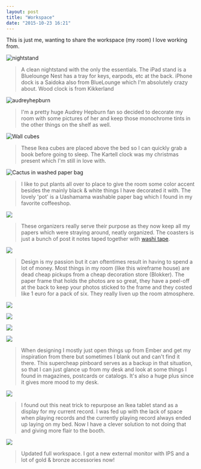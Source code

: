 ```yaml
---
layout: post
title: "Workspace"
date: "2015-10-23 16:21"
---
```


This is just me, wanting to share the workspace (my room) I love working from.

![nightstand](https://lh3.googleusercontent.com/U2j1M0L4RpzWeK0tNpRQlK5IV_6SrIRrKBqIETgX_5FUvPwd7Gp4tq8dT-66t1rS8wE69gZoi77UQE_RzVkEumiakqKooaFw1oelSk964L608ZlEktPVc61rTzrYsSoiHUARtU450mFwVzqnO75DwNqGRl7getnxhMv-W2uc1T50r25Yw80ZGRjUAiIUxSe6mZbiWRuqPVQcJbYDHugsX7tragBYaG8tTiKtq6gt0r4CuCa-_x3eDGkd3RqDfZwbn80br-i8zeNuQGEE65Vbfzc37xkrOcVUbNPUXF8OHL56S7Q-uy1BT1HC8V3YQt5I_lesTp9b86R9vCSWmX7JFX7fp0dYYA8IdB6qbDHDradL6fkoP3J87jAv5r_HbEAz4hAw3a8WQN5lzZNhFenfAwqxpvfcOsMCEY8mvtC8CcLhoucAvDzLeU8oYHr9z9Kz3xUNgv6TJsRWVqoyuBFmib_t7M1F3uxCu10Puah-GhRkYVhbaTe4PS_vc7MUT35YCM2pyZIzub3-j33ED4WFlHRH9J-jPsXB3zRKeZrCcnY=w2220-h1470-no)

> A clean nightstand with the only the essentials. The iPad stand is a Bluelounge Nest has a tray for keys, earpods, etc at the back. iPhone dock is a Saidoka also from BlueLounge which I'm absolutely crazy about. Wood clock is from Kikkerland

![audreyhepburn](https://lh3.googleusercontent.com/zqgEc_p6lL7Cf8uc7Aidg7Fc6OQ-5moISWUBoHE4R0nChW_bfgQ3DI4uAdvtQMWHQ152a5javKMHolrnLdP0fa8M5e5IHpntxq12nKwxprgb3BehBC084DI5MUowMnB0b7v5sgRIWSLlJOWjOw7GBzO-hQn6IJCvxWyaU9fuZXZ-Q14Z_GUL28IF4RADoSpEpWLEYruFX6mlFOFqoY9z7Z3ORW9bDGOMQ_meqVya3auUymgJkXx9Y_uggAwJmCADFWzMCCOBPpuCtce7KJXfy7Pog-I63qPmcP8p7oVkiZhtYCGWTCWVknMbfNO3KIaWQKpLVrqESt7jHEXZcsujvPO6HFSrr80bJeQx-17bpFTMXYAt5XX9OfZbEmzYwRfS8jcjFV1Rb2e-2VlfN3k3zyamvQrZ-NMtBY7_WnhZWTW5tUxsLfXBwdrswnQ1Lac88OQi3YrMJPt_pB7ZILKR6p0-hkEy6oQEULrl9X46IR9N2HNXoms1CfnF9xKc3txtduPEsrRkHLmiIno8GsvQTI6gVaIdhdlA2a7QVqLkFgk=w2428-h1388-no)

> I'm a pretty huge Audrey Hepburn fan so decided to decorate my room with some pictures of her and keep those monochrome tints in the other things on the shelf as well.

![Wall cubes](https://lh3.googleusercontent.com/g9KyINTU1FYLhTteuhD8sqL5IwFCootH6qJmtJOLo_eErvUvFHSk47YJaTurIp7zO5T0VwpQRR5sqU2r7gYvQsxMPXOSByOMOv_Z_FzVWVCujLIApu-uMI6_FB8v3OxC9xoxBrJDxp97S1l_V0n5Jpi7q66XQEMOzVXfWKh7s6A3jG1QIJVxcGumNZSkGjUuojHeeFKA60pEdzcUP5X6me2sFunJMlW2rYIYID7bNQC4-9LlmysZQXLRDezdxRKy-DY0ubvyveHW9B02mj_HkkvdvfJ14Xbk-7eFWb2eKWPJGf-KGOoOc9vYHwyWgdhfQuzV7rx-BFuIlgle64ILNcc7f6Cuypqe4F1uifdykNhZ8CjFLGfsRvYHbdi163XVh1y-vsYwazg7xAt20xe-jYUAivHtnz0JsnyxIx4rgVCMiyQ7OV31aqlLS9aBsplxH83IbRRaPR1G7ceDB7n3GG0DBvfXecGJW-puE2RLYsPh0ewepRBXl_ULbeNfjv57Z115Yh8VR75VwJK9WwpTPWQXgjE2UvAat5BFu2r27fg=w2220-h1470-no)

> These Ikea cubes are placed above the bed so I can quickly grab a book before going to sleep. The Kartell clock was my christmas present which I'm still in love with.

![Cactus in washed paper bag](https://lh3.googleusercontent.com/9XzJDNpbf15fyDPSW5u8Cqtzu6Wvk7nPhs_TD9nyXCd_8ysLb4QZKHItPTcKga2RnOX50h3ZTYPO6D1iVn-FuaiQCN3kEe_drvEiPfhvtxnJtrmwe35Me88QkSnK67kwfknfJ8mAR7S-GXPAR6UooqKbWRY_MY93Nbxhnzt28_JiYqkor3jWqMe4uqf3uEFDUuuOye7aFtuWXoxUHJ5wodxMhRLSV24Rki4HEwNQn7epzkNh-sewxoN9jnpxesfUji3RLM_Bh-IipjcccKAx0dRzj9l0FyuNJPz8yBroM1lhvlPHPjN8bP9SGt9KeGMIHguaDba_UiM-TC_uJwg0RPeboaLCFBPqUuJXLOzwtsOshio3k6U5BF4l1J5J2-0wV5HNPxDpxPED-3PPtscA2FCHhKB9HONNAWZkWuXKdS7v-bBTuT5-PhlGJT5fq6Sdilwa6nIsUido5VlTReiFifYKwV2mNzLwUrwQwLtZAIJJTBWIGJN6iipFnOxo9p-vwNU54nihDAK7JiRVNnPc1qoNQ1WrM7Gt8K_dY3i6sqk=w2220-h1470-no)

> I like to put plants all over to place to give the room some color accent besides the mainly black & white things I have decorated it with. The lovely 'pot' is a Uashamama washable paper bag which I found in my favorite coffeeshop.

![](https://lh3.googleusercontent.com/kaOF9TFrdm-gKpSKFgth_xIBX556KeQgJW7Rre03xIm4m0qsUBgiAmA5-ffEVSIjNVhhz4qK2wa1FojrhSfetuNGEV1TEVU0MKuA_q0-cB2wCxYkrAk_P4Hl2BRdFHlA9XS7wqPGHPzJzsmVuSWFqiORdlshSouKtzX-5_inamh2vlzVvCdIDz65AbjEY9Tu9fGl9LwxlFRrc4V4mUoCCDiFoWiLqUIXTgL63emilaaOdXAaacrXczgwrGh7LKLK3vZr3dW1wfgRcadGwyZAN7j_AndS3zAudw7pDvL9yppiwws8kIsunxhT-yV-K0ZZd_X6-4IUe2nnpdLdfmAfWXk2PRNZfeGutf4nJ0iCisy5d_J-_zxDwElSF1sb8v4V9iJLJIHDAlVpiFmEVOb-DG5O4ZBnDGVkAo5n2De2j-ZMqtYCvvXUsQmh1Yj65CiqwR2rQsKVODKOzHm9OqILumWA3-Ctx5kDMcP32to9CwtbdWabfr_HVfRsRHcBzs1aIWmcz2bwpK5eQ1v25tV9dJZwEombjIUgtgY0wAwoQZE=w2220-h1470-no)

> These organizers really serve their purpose as they now keep all my papers which were straying around, neatly organized. The coasters is just a bunch of post it notes taped together with [washi tape](https://instagram.com/p/0svDP5qwO14uNJPTe7-LcQL-DVCSOq1NFpUtA0/?taken-by=thibmaekelbergh).

![](https://lh3.googleusercontent.com/ksoKs6oeyVAwANYX3VfAzeloZfJZcKOFVgQm2ysT6Z-7ujN1EqBgwWdW9CXmtKcvQF2c7-CgPaf1kRZ_SF2gqjvgfYZbHw1a1kwwheZ_7ihVEhLNu5WvUjNme6tzWMqsuKdw7rCW2VjsGdIosyV7xGB5ASgZFx2B6GXypEZ7bBtLDVGZHD2LVDsFl2i52BFu6rJCmTsF514lzB-kjFOKmtVtjSRx9Dn2l6XKakUusl1GE8TI6hhE8EocOvfr3I9_7yP7u1F8v3dnT7Y56Fjc4RerMGh7kAXeBmjxuyRdnnQeqQAf-T5B1o0h4AuELg76Zp13hAkVljt2fv-VBm72WPFHQY7SkBKzlqcjZePZc2I5N1kRoXbik5dVhQZj7tC6WxfRVfvQUdZLktMC6K3ephk_r-NlVgh4stm0cVlJhUMhYJey6XHILW3xLqNHXQU8NAyJGfoK5ZkBLPzAonSnxTzvrw-_iY0rrqGWC9gxu99UEKsShjbqe2HFYMdCaBkFoJ1BE0adUQQX-2CI8AeODDgqbDygDhlgc5rjngH-XX4=w974-h1470-no)

> Design is my passion but it can oftentimes result in having to spend a lot of money. Most things in my room (like this wireframe house) are dead cheap pickups from a cheap decoration store (Blokker). The paper frame that holds the photos are so great, they have a peel-off at the back to keep your photos sticked to the frame and they costed like 1 euro for a pack of six. They really liven up the room atmosphere.

![](https://lh3.googleusercontent.com/D8FWIgP00iM9NvDAhGruwZnJqZAyawgDHsAauMh-eoEpYSDn6YY4-VgNiWfhmOJyhZLgV2KVI64mqxkKtcKkBiNJ6Hsc3qJlCTNKioZZYRzrWX1rgjf9UwYhM9nJBCe4S9NZxsBjT0Z0YC5vQF-YOp5yz3VTD-dNiEF-nLAT2kmbowI_rwXMc-myJlW-lp5ONkVpDQqNvl01tlphN0VOeghyzW5Z_Vk28rGMFK4a82GL_7kuj9m1ZdszJNNSUh646En0_0975hGOdp-uu9m8ntp9gbxZMyBh5p2DQy_l3M8_kmtSyvTUCwVIbD664ospewOWobS9m4POtRdnI8OYyBtnDB0xFOz7_6fLS7nC7p0qUFH8GRDkuwKBeNLY9V-hH8L1QpoMn2ZVbPU84WjgKkO9ITv_Sz3SYhmet7V-BPGrJ2Xf2uPbWdTLmYmLBNhnd75Dl1orzLjS8ttVEK8JxddQ0MqOGV_wMBadkb4i_rpP9086imF7f0or7cuhX4WB-FLgAKumnv6bHpyItluwt_BxLpthpx9G5Uski2ySxco=w2220-h1470-no)

![](https://lh3.googleusercontent.com/xhtsBlvl2YfMi4nMLa-XYwrUSRcsVBgJO468Ny0otKwogyF1wTd8UmPQ1wUeYXfU7brJHtwn_slH9GQlD66WU7AWaNMNNkH7lbjKTwEfpRIO0fyJ40DSOfH2pge4KdDf-jHfm2uNgGMwMexbS_IRmkHJVmHb8KMgPsTM8VTUjNgQVZdWuJSoPWCXZqyehKhKT721dt5t3cY11W9kKORo68WjfEvYZOjTXNi4Cc5O8fmLsb7KiUCDdceZGVoPoHeh5iNwDaPLf53DPsiV2iHb5aaNwBEUGZNlhPE8snJvu4WUfF_pnZdhvnJYOFOYBDbnVibPE577TLIm60GapBqglslhrrF37VwZZBFXWxHMIdqnkaYH5Przs0sbyOg9WKxvows2gPddOzgzWtNOtRiMfC9brnRk9pRL2GqLsV05AVCMKluP3D8wNnt-fKIlM_SYSLFBH74IhNMqYlhacwnteOccpgcI3l-CNejLgHXjjC2KK1EyKBbd3755yCHzCz0pBXyvN0JYHqPXj9V8qV-TcbVZXnn4mvN97aEGPcthcj0=w2220-h1470-no)

![](https://lh3.googleusercontent.com/ThCnDHfquXQOwPhcIbKkvlvA1CUUSG8LQjBE5t_mHAFjagy8lB0XfDppz-0nR2ZqZ8xQQ_ogrc1BwpkMXbCkgQKrEPZwNxSPNYtw3Vh27LIQgGpdmg1EhV7LsfcA5-W2ETObzo8ye4KRZr4CsZwMTGcGYAH-i0fxPt8nK1YjsDhuxxdfZg4HAuZYEEn3uU-c0WKkBRoLmMMR-LWw1Sv5YuFvrJEQcW0w8_wl9x2W6BBB7glq8HF4OHHKiX0hfCQidFTk8s81T0mptifz9zuQnnHe2cfaSzgsniezFWkTam861JAobxNKe7Ka62ilPcX3gSu8HaJQgVjupSHQJQSFpGL2sdlrfIrM0sFi_UgpTXT74-ccsCGgvr4XOHNRSslEFjEwx6sk0TMyZ7Woyx9H0GgQSNzhbvc8SgKNcOgy2s0Vo5r-vqPzm32rXM8nyxC-EjvpC-6sdDBOEkYhHx6azYHVPcROK8Wisbbnvyq55AK3WBL0ouXlUktnhbBgMBOMPU9Wa7JFUxWGInM8HZXb0h23cGmLMLf2XmTKNgDJZRc=w2220-h1470-no)

![](https://lh3.googleusercontent.com/opwbeO91LAkVLZ9E4ytwe1m3_MIb1iB93WebKG7X232T3Fgehbe5pmTgW31IIhxGZoUR6k_Aa11Bmh7iug8A4Dly_hMPHtkEgK80QRmI_LbH6OVrL9Ll_1OAeVEXzbZuDnNlyJfjaFfHEvlu3zHpsN-88XMEcI5v2VOlp-PIBHlSKeXodnAcre3llWL_5nDjn-Lnmyn91oOhUngH2QzsPSQY4CFBi9arMTQvpPpERctDnQ7ewSogToiDRnHJPOuj3IThE-FzxsSgeT7un9_LSL9kzpWW8dTt3UED0IC8UA0XFCzbTHnv0L6J0yoLaI7R7EGOZNoySGb4NPGPLxSOb2kRTDRWzdgv_KmPIyWnN4iolbmzEjY6z9kvRzlNrTKG3O-SMYoqC1tP6l5rmmIlvwYqyJ5zHWSCDZbbuUu_og274KBlV6yjClCKlTcbs5AbJOpjTCLWww5k-CIMvh-JMIYGrP6hiSRrhnyfjkLpe_TU00U4gf-sdGIgvVtVlww41AzqtpOS5u_g4yRjar1VYvke0wxIqBbmhr1LRUXYxJ0=w1393-h784-no)

> When designing I mostly just open things up from Ember and get my inspiration from there but sometimes I blank out and can't find it there. This supercheap pinboard serves as a backup in that situation, so that I can just glance up from my desk and look at some things I found in magazines, postcards or catalogs. It's also a huge plus since it gives more mood to my desk.

![](https://lh3.googleusercontent.com/m_j39He97ET47jzKTYl7SW-gfaJpkJmjC8wAmtHJ6ajwYi_hZnAxxRG6nPZ0yXSVOZ3-IbZ61Gn0MEyTwX3Yz3MUikp7jAXTBCO7iwEtddljC4gtN3QS9g_B5Z6h-a9jBgnGg_RpLIHYOc8l3hS5PQDK8hCIjRtdOZwKltbVHo8ZVFkV9o5bvculu8R2Ob_oiawj9HWNOgBpYvD7qMNOAYgcZetwiR5lOcntnejwEMo1-ZjT7OSodjhHv2RUUAyzCcG2TRcZ5m-y1w27O5y5yiBmcX6w5o0OAv3lid8xp405jE0es_TEBqT69M9hH91q1s9t2ja1E-XJ0LSurReaP3ovu7cyiQxShnLJkSbnxVLNtwen5-NX52hnjLUeqeZHB3122oHqNiv4H_fWuns_WATatUzkMOeE6bJtuCabAIUZrfv6VseQh4pWDx4m5YN0unO_8erPoIBnL79-SFKvASGTFM9MiZOoZL7ETG07h4eiKWZ_YgK-LnIKIj0XuEYVqh7rphob3zi6jJoS6Rq3vZ08klVuTPNMLyXfIIUJ8LM=w2220-h1470-no)

> I found out this neat trick to repurpose an Ikea tablet stand as a display for my current record. I was fed up with the lack of space when playing records and the currently playing record always ended up laying on my bed. Now I have a clever solution to not doing that and giving more flair to the booth.

![](https://lh3.googleusercontent.com/V8p8XQ-6J0sRUGplqJcEPtAWjsFtjy9iYbLq03eVcEqD4mf5qcR4yvYDlCSly82fWSenRdWYsgdCMA=w1054-h698-no)

> Updated full workspace. I got a new external monitor with IPS and a lot of gold & bronze accessories now!
